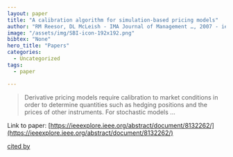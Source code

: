 ```yaml
---
layout: paper
title: "A calibration algorithm for simulation-based pricing models"
author: "RM Reesor, DL McLeish - IMA Journal of Management …, 2007 - ieeexplore.ieee.org"
image: "/assets/img/SBI-icon-192x192.png"
bibtex: "None"
hero_title: "Papers"
categories:
  - Uncategorized
tags:
  - paper

---
```

>Derivative pricing models require calibration to market conditions in order to determine quantities such as hedging positions and the prices of other instruments. For stochastic models …

Link to paper: [https://ieeexplore.ieee.org/abstract/document/8132262/](https://ieeexplore.ieee.org/abstract/document/8132262/)

[cited by](https://scholar.google.com/scholar?cites=1703026335195782469&as_sdt=2005&sciodt=0,5&hl=en&num=20)

